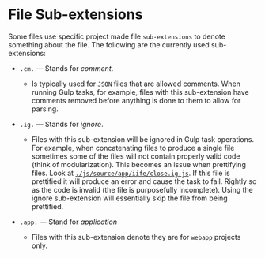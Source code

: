 # File Sub-extensions

Some files use specific project made file `sub-extensions` to denote something about the file. The following are the currently used sub-extensions:

- `.cm.` &mdash; Stands for _comment_.
	- Is typically used for `JSON` files that are allowed comments. When running Gulp tasks, for example, files with this sub-extension have comments removed before anything is done to them to allow for parsing.

- `.ig.` &mdash; Stands for _ignore_. 
	- Files with this sub-extension will be ignored in Gulp task operations. For example, when concatenating files to produce a single file sometimes some of the files will not contain properly valid code (think of modularization). This becomes an issue when prettifying files. Look at [`./js/source/app/iife/close.ig.js`](/js/source/app/iife/close.ig.js). If this file is prettified it will produce an error and cause the task to fail. Rightly so as the code is invalid (the file is purposefully incomplete). Using the ignore sub-extension will essentially skip the file from being prettified.

- `.app.` &mdash; Stand for _application_
	- Files with this sub-extension denote they are for `webapp` projects only.
